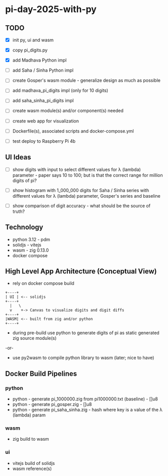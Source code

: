# pi-day-2025-with-py

## TODO
* [X] init py, ui and wasm
* [X] copy pi_digits.py
* [X] add Madhava Python impl
* [ ] add Saha / Sinha Python impl
* [ ] create Gosper's wasm module - generalize design as much as possible
* [ ] add madhava_pi_digits impl (only for 10 digits)
* [ ] add saha_sinha_pi_digits impl
* [ ] create wasm module(s) and/or component(s) needed
* [ ] create web app for visualization
* [ ] Dockerfile(s), associated scripts and docker-compose.yml
* [ ] test deploy to Raspberry Pi 4b


## UI Ideas
* [ ] show digits with input to select different values for λ (lambda) parameter - paper says 10 to 100; but is that the correct range for million digits of pi?
* [ ] show histogram with 1_000_000 digits for Saha / Sinha series with different values for λ (lambda) parameter, Gosper's series and baseline
* [ ] show comparison of digit accuracy - what should be the source of truth?


## Technology
* python 3.12 - pdm
* solidjs - vitejs
* wasm - zig 0.13.0
* docker compose

## High Level App Architecture (Conceptual View)
* rely on docker compose build

```
+----+
| UI | <-- solidjs
+----+
  |   \
  v    +-> Canvas to visualize digits and digit diffs
+----+
|WASM| <-- built from zig and/or python
+----+
```

* during pre-build use python to generate digits of pi as static generated zig source module(s)

-or-

* use py2wasm to compile python library to wasm (later; nice to have)


## Docker Build Pipelines

### python
* python - generate pi_1000000.zig from pi1000000.txt (baseline) - []u8
* python - generate pi_gosper.zig - []u8
* python - generate pi_saha_sinha.zig - hash where key is a value of the λ (lambda) param

### wasm
* zig build to wasm

### ui
* vitejs build of solidjs
* wasm reference(s)
